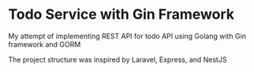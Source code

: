 # Todo Service with Gin Framework
My attempt of implementing REST API for todo API using Golang with Gin framework and GORM


The project structure was inspired by Laravel, Express, and NestJS
